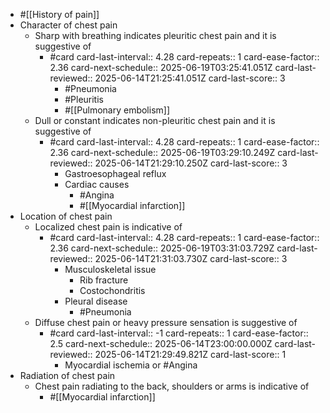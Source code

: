 - #[[History of pain]]
- Character of chest pain
	- Sharp with breathing indicates pleuritic chest pain and it is suggestive of
		- #card
		  card-last-interval:: 4.28
		  card-repeats:: 1
		  card-ease-factor:: 2.36
		  card-next-schedule:: 2025-06-19T03:25:41.051Z
		  card-last-reviewed:: 2025-06-14T21:25:41.051Z
		  card-last-score:: 3
			- #Pneumonia
			- #Pleuritis
			- #[[Pulmonary embolism]]
	- Dull or constant indicates non-pleuritic chest pain and it is suggestive of
		- #card
		  card-last-interval:: 4.28
		  card-repeats:: 1
		  card-ease-factor:: 2.36
		  card-next-schedule:: 2025-06-19T03:29:10.249Z
		  card-last-reviewed:: 2025-06-14T21:29:10.250Z
		  card-last-score:: 3
			- Gastroesophageal reflux
			- Cardiac causes
				- #Angina
				- #[[Myocardial infarction]]
- Location of chest pain
	- Localized chest pain is indicative of
		- #card
		  card-last-interval:: 4.28
		  card-repeats:: 1
		  card-ease-factor:: 2.36
		  card-next-schedule:: 2025-06-19T03:31:03.729Z
		  card-last-reviewed:: 2025-06-14T21:31:03.730Z
		  card-last-score:: 3
			- Musculoskeletal issue
				- Rib fracture
				- Costochondritis
			- Pleural disease
				- #Pneumonia
	- Diffuse chest pain or heavy pressure sensation is suggestive of
		- #card
		  card-last-interval:: -1
		  card-repeats:: 1
		  card-ease-factor:: 2.5
		  card-next-schedule:: 2025-06-14T23:00:00.000Z
		  card-last-reviewed:: 2025-06-14T21:29:49.821Z
		  card-last-score:: 1
			- Myocardial ischemia or #Angina
- Radiation of chest pain
	- Chest pain radiating to the back, shoulders or arms is indicative of
		- #[[Myocardial infarction]]